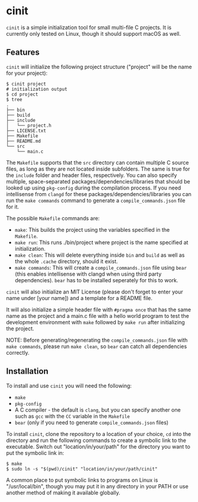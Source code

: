 # cinit

`cinit` is a simple initialization tool for small multi-file C projects. It is currently only tested on Linux, though it should support macOS as well.

## Features

`cinit` will initialize the following project structure ("project" will be the name for your project):

``` shell
$ cinit project
# initialization output
$ cd project
$ tree
.
├── bin
├── build
├── include
│   └── project.h
├── LICENSE.txt
├── Makefile
├── README.md
└── src
    └── main.c
```

The `Makefile` supports that the `src` directory can contain multiple C source files, as long as they are not located inside subfolders. The same is true for the `include` folder and header files, respectively. You can also specify multiple, space-separated packages/dependencies/libraries that should be looked up using `pkg-config` during the compilation process. If you need intellisense from `clangd` for these packages/dependencies/libraries you can run the `make commands` command to generate a `compile_commands.json` file for it.

The possible `Makefile` commands are:

- `make`: This builds the project using the variables specified in the `Makefile`.
- `make run`: This runs ./bin/project where project is the name specified at initialization.
- `make clean`: This will delete everything inside `bin` and `build` as well as the whole `.cache` directory, should it exist.
- `make commands`: This will create a `compile_commands.json` file using `bear` (this enables intellisense with clangd when using third party dependencies). `bear` has to be installed seperately for this to work.

`cinit` will also initialize an MIT License (please don't forget to enter your name under [your name]) and a template for a README file.

It will also initialize a simple header file with `#pragma once` that has the same name as the project and a main.c file with a hello world program to test the development environment with `make` followed by `make run` after initializing the project.

NOTE: Before generating/regenerating the `compile_commands.json` file with `make commands`, please run `make clean`, so `bear` can catch all dependencies correctly.

## Installation

To install and use `cinit` you will need the following:

- `make`
- `pkg-config`
- A C compiler - the default is `clang`, but you can specify another one such as `gcc` with the `CC` variable in the `Makefile`
- `bear` (only if you need to generate `compile_commands.json` files)

To install `cinit`, clone the repository to a location of your choice, `cd` into the directory and run the following commands to create a symbolic link to the executable. Switch out "location/in/your/path" for the directory you want to put the symbolic link in:

```shell
$ make
$ sudo ln -s "$(pwd)/cinit" "location/in/your/path/cinit"
```

A common place to put symbolic links to programs on Linux is "/usr/local/bin", though you may put it in any directory in your PATH or use another method of making it available globally.
